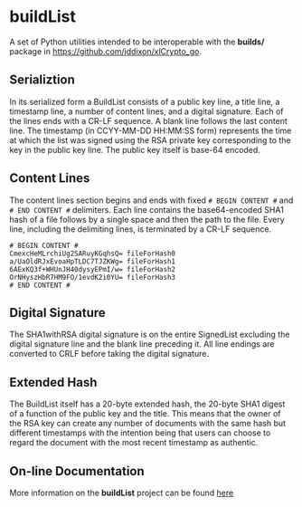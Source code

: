 # buildList

A set of Python utilities intended to be interoperable with the
**builds/** package in https://github.com/jddixon/xlCrypto_go.

## Serializtion

In its serialized form a BuildList consists of a public key line,
a title line, a timestamp line, a number of content lines, and a
digital signature.  Each of the lines ends with a CR-LF sequence.
A blank line follows the last content line.  The timestamp (in
CCYY-MM-DD HH:MM:SS form) represents the time at which the list
was signed using the RSA private key corresponding to the key in
the public key line.  The public key itself is base-64 encoded.  

## Content Lines

The content lines section begins and ends with fixed `# BEGIN CONTENT #` 
and `# END CONTENT #` delimiters.  Each line contains the base64-encoded
SHA1 hash of a file follows by a single space and then the path to the file.
Every line, including the delimiting lines, is terminated by a CR-LF sequence.

	# BEGIN CONTENT #
	CmexcHeMLrchiUg2SARuyKGqhsQ= fileForHash0
	a/UaOldRJxEvoaHpTLDC7TJZKWg= fileForHash1
	6AExKQ3f+WHUnJH40dysyEPmI/w= fileForHash2
	OrNHyszHbR7HM9FO/1evdK2i0YU= fileForHash3
	# END CONTENT #

## Digital Signature

The SHA1withRSA digital signature is on the entire SignedList excluding 
the digital signature line and the blank line preceding it.  All line 
endings are converted to CRLF before taking the digital signature.

## Extended Hash

The BuildList itself has a 20-byte extended hash, the 20-byte SHA1 
digest of a function of the public key and the title.  This means
that the owner of the RSA key can create any number of documents
with the same hash but different timestamps with the intention 
being that users can choose to regard the document with the most
recent timestamp as authentic.

## On-line Documentation

More information on the **buildList** project can be found 
[here](https://jddixon.github.io/buildList)
